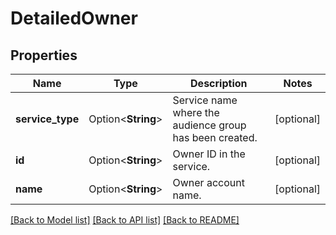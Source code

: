 # DetailedOwner

## Properties

Name | Type | Description | Notes
------------ | ------------- | ------------- | -------------
**service_type** | Option<**String**> | Service name where the audience group has been created. | [optional]
**id** | Option<**String**> | Owner ID in the service. | [optional]
**name** | Option<**String**> | Owner account name. | [optional]

[[Back to Model list]](../README.md#documentation-for-models) [[Back to API list]](../README.md#documentation-for-api-endpoints) [[Back to README]](../README.md)


